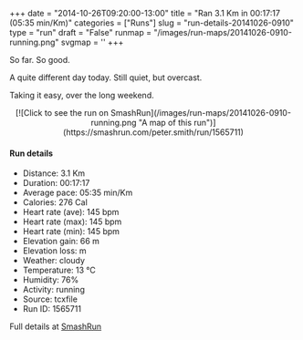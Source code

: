 +++
date = "2014-10-26T09:20:00-13:00"
title = "Ran 3.1 Km in 00:17:17 (05:35 min/Km)"
categories = ["Runs"]
slug = "run-details-20141026-0910"
type = "run"
draft = "False"
runmap = "/images/run-maps/20141026-0910-running.png"
svgmap = '<polyline points="6 45, 11 38, 26 40, 33 30, 39 20, 65 36, 67 36, 91 42, 100 62, 96 79, 79 76, 73 75, 32 68, 19 62, 3 60, 0 57, 5 47">'
+++

So far. So good. 

A quite different day today. Still quiet, but overcast. 

Taking it easy, over the long weekend. 



<!--more-->

<center>
[![Click to see the run on SmashRun](/images/run-maps/20141026-0910-running.png "A map of this run")](https://smashrun.com/peter.smith/run/1565711)
</center>

#### Run details

* Distance: 3.1 Km
* Duration: 00:17:17
* Average pace: 05:35 min/Km
* Calories: 276 Cal
* Heart rate (ave): 145 bpm
* Heart rate (max): 145 bpm
* Heart rate (min): 145 bpm
* Elevation gain: 66 m
* Elevation loss:  m
* Weather: cloudy
* Temperature: 13 &deg;C
* Humidity: 76%
* Activity: running
* Source: tcxfile
* Run ID: 1565711

Full details at [SmashRun](https://smashrun.com/peter.smith/run/1565711)